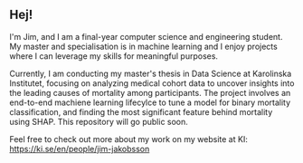## Hej!
I'm Jim, and I am a final-year computer science and engineering student. My master and specialisation is in machine learning and I enjoy projects where I can leverage my skills for meaningful purposes. 

Currently, I am conducting my master's thesis in Data Science at Karolinska Institutet, focusing on analyzing medical cohort data to uncover insights into the leading causes of mortality among participants. The project involves an end-to-end machiene learning lifecylce to tune a model for binary mortality classification, and finding the most significant feature behind mortality using SHAP. This repository will go public soon.

Feel free to check out more about my work on my website at KI: https://ki.se/en/people/jim-jakobsson

<!--
**JimJakobsson/JimJakobsson** is a ✨ _special_ ✨ repository because its `README.md` (this file) appears on your GitHub profile.

Here are some ideas to get you started:

- 🔭 I’m currently working on ...
- 🌱 I’m currently learning ...
- 👯 I’m looking to collaborate on ...
- 🤔 I’m looking for help with ...
- 💬 Ask me about ...
- 📫 How to reach me: ...
- 😄 Pronouns: ...
- ⚡ Fun fact: ...
-->
